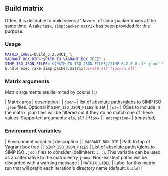## Build matrix

Often, it is desirable to build several 'flavors' of simp-packer boxes at the
same time. A rake task, `simp:packer:matrix` has been provided for this purpose.




### Usage

```sh
MATRIX_LABEL=build_6.2.0RC1_ \
VAGRANT_BOX_DIR="$PATH_TO_VAGRANT_BOX_TREE" \
SIMP_ISO_JSON_FILES='${PATH_TO_ISO_JSON_FILES}/SIMP-6.2.0-0.el*.json' \
bundle exec rake simp:packer:matrix[os=el6:el7,fips=on:off]
```

### Matrix arguments

Matrix arguments are delimited by colons (`:`)

| Matrix args   |  description |
| `json=`       | list of absolute paths/globs to SIMP ISO `.json` files.  Optional if `SIMP_ISO_JSON_FILES` is set  |
| `os=`         | OSes to include in the matrix.  json files will be filtered out if they do no match one of these values.  Supported arguments: `el6`, `el7`
| `fips=`       |
| `encryption=` | _(untested)_


### Environment variables

| Environment variable | description |
| `VAGRANT_BOX_DIR`     | Path to top of Vagrant box tree |
| `SIMP_ISO_JSON_FILES` | List of absolute paths/globs to SIMP ISO `.json` files to consider (delimiters: `:`, `,`).  This variable can be used as an alternative to the matrix entry `json=`.  Non-existent paths will be discarded with a warning message |
| `MATRIX_LABEL`        | Label for this matrix run that will prefix each iteration's directory name (default: `build`) |


